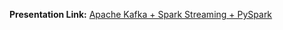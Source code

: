 **Presentation Link:**
[Apache Kafka + Spark Streaming + PySpark](https://docs.google.com/presentation/d/15e0XKNNhdyyQSbwF3h8NdG_vZ1fbwoRDlDNumW8381c/edit?usp=sharing "Apache Kafka + Spark Streaming + PySpark")
